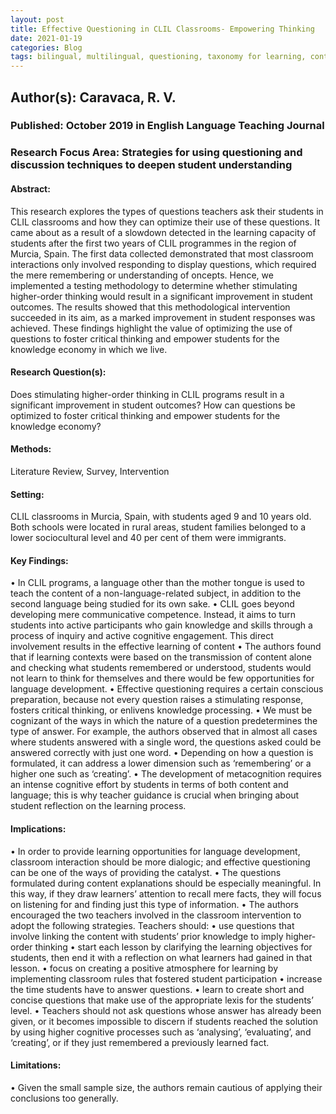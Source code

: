 ```yaml
---
layout: post
title: Effective Questioning in CLIL Classrooms- Empowering Thinking
date: 2021-01-19
categories: Blog
tags: bilingual, multilingual, questioning, taxonomy for learning, content, language, knowledge construction
---
```


## Author(s): Caravaca, R. V.

### Published: October 2019 in English Language Teaching Journal

### Research Focus Area: Strategies for using questioning and discussion techniques to deepen student understanding

#### Abstract:
This research explores the types of questions teachers ask their students in CLIL classrooms and how they can optimize their use of these questions. It came about as a result of a slowdown detected in the learning capacity of students after the first two years of CLIL programmes in the region of Murcia, Spain. The first data collected demonstrated that most classroom interactions only involved responding to display questions, which required the mere remembering or understanding of  oncepts. Hence, we implemented a testing methodology to determine whether stimulating higher-order thinking would result in a significant improvement in student outcomes. The results showed that this methodological intervention succeeded in its aim, as a marked improvement in student  responses was achieved. These findings highlight the value of optimizing the use of questions to foster critical thinking and empower students for the knowledge economy in which we live.


#### Research Question(s):
Does stimulating higher-order thinking in CLIL programs result in a significant improvement in student outcomes? How can questions be optimized to foster critical thinking and empower students for the knowledge economy?


#### Methods:
Literature Review, Survey, Intervention


#### Setting:
CLIL classrooms in Murcia, Spain, with students aged 9 and 10 years old. Both schools were located in rural areas, student families belonged to a lower sociocultural level and 40 per cent of them were immigrants. 


#### Key Findings:
• In CLIL programs, a language other than the mother tongue is used to teach the content of a non-language-related subject, in addition to the second language being studied for its own sake. • CLIL goes beyond developing mere communicative competence. Instead, it aims to turn students into active participants who gain knowledge and skills through a process of inquiry and active cognitive engagement. This direct involvement results in the effective learning of content • The authors found that if learning contexts were based on the transmission of content alone and checking what students remembered or understood, students would not learn to think for themselves and there would be few opportunities for language development. • Effective questioning requires a certain conscious preparation, because not every question raises a stimulating response, fosters critical thinking, or enlivens knowledge processing. • We must be cognizant of the ways in which the nature of a question predetermines the type of answer. For example, the authors observed that in almost all cases where students answered with a single word, the questions asked could be answered correctly with just one word. • Depending on how a question is formulated, it can address a lower dimension such as ‘remembering’ or a higher one such as ‘creating’. • The development of metacognition requires an intense cognitive effort by students in terms of both content and language; this is why teacher guidance is crucial when bringing about student reflection on the learning process. 


#### Implications:
• In order to provide learning opportunities for language development, classroom interaction should be more dialogic; and effective questioning can be one of the ways of providing the catalyst. • The questions formulated during content explanations should be especially meaningful. In this way, if they draw learners’ attention to recall mere facts, they will focus on listening for and finding just this type of information. • The authors encouraged the two teachers involved in the classroom intervention to adopt the following strategies. Teachers should: • use questions that involve linking the content with students’ prior knowledge to imply higher-order thinking • start each lesson by clarifying the learning objectives for students, then end it with a reflection on what learners had gained in that lesson.  • focus on creating a positive atmosphere for learning by implementing classroom rules that fostered student participation • increase the time students have to answer questions.  • learn to create short and concise questions that make use of the appropriate lexis for the students’ level. • Teachers should not ask questions whose answer has already been given, or it becomes impossible to discern if students reached the solution by using higher cognitive processes such as ‘analysing’, ‘evaluating’, and ‘creating’, or if they just remembered a previously learned fact. 


#### Limitations:
• Given the small sample size, the authors remain cautious of applying their conclusions too generally.


